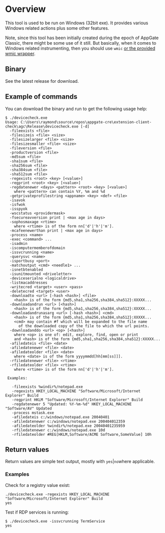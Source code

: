 # Overview
This tool is used to be run on Windows (32bit exe). It provides various Windows related actions plus some other features. 

Note, since this tool has been initially created during the epoch of AppGate Classic, there might be some use of it still. 
But basically, when it comes to Windows related instrumenting, then you should use `wmic` [or the provided wmic wrapper](https://github.com/appgate/sdp-wmicprovider).  

## Binary
See the latest release for download.

## Example of commands
You can download the binary and run to get the following usage help:
``` 
$ ./devicecheck.exe
Usage: C:\Users\raymond\source\repos\appgate-cre\extension-client-check\agc\Release\devicecheck.exe [-d]
  -fileexists <file>
  -filesizeis <file> <size>
  -filesizelarger <file> <size>
  -filesizesmaller <file> <size>
  -fileversion <file>
  -productversion <file>
  -md5sum <file>
  -sha1sum <file>
  -sha256sum <file>
  -sha384sum <file>
  -sha512sum <file>
  -regexists <root> <key> [<value>]
  -regprint <root> <key> [<value>]
  -regdatenewer <days> <pattern> <root> <key> [<value>]
    where <pattern> can contain %Y, %m and %d
  -getprivateprofilestring <appname> <key> <def> <file>
  -isavok
  -isfwok
  -isspyok
  -wscstatus <providermask>
  -fsecureavversion print | <max age in days>
  -sophosmaxage <rtime>
    where <rtime> is of the form nn['d'|'h'|'m'].
  -mcafeenewerthan print | <max age in days>
  -process <name>
  -exec <command> ...
  -isadmin
  -iscomputermemberofdomain
  -issvcrunning <name>
  -querysvc <name>
  -isportbusy <port>
  -matchoutput <cmd> <needle1> ...
  -isnetbtenabled
  -isunitmounted <driveletter>
  -deviceserialno <logicaldrive>
  -listmacaddresses
  -writecred <target> <user> <pass>
  -deletecred <target> <user>
  -downloadto <url> [-hash <hash>] <file>
    <hash> is of the form {md5,sha1,sha256,sha384,sha512}:XXXXX...
  -downloadandrun <url> [<hash>]
    <hash> is of the form {md5,sha1,sha256,sha384,sha512}:XXXXX...
  -downloadandrunasarg <url> [-hash <hash>] <cmd>
    <hash> is of the form {md5,sha1,sha256,sha384,sha512}:XXXXX...
    <cmd> may contain #f which will be expanded to the file name
      of the downloaded copy of the file to which the url points.
  -downloadanddo <url> <op> [<hash>]
    where <op> is one of: edit, explore, find, open or print
    and <hash> is of the form {md5,sha1,sha256,sha384,sha512}:XXXXX...
  -afiledateis <file> <date>
  -afiledatenewer <file> <date>
  -afiledateolder <file> <date>
    where <date> is of the form yyyymmdd[hh[mm[ss]]].
  -rfiledatenewer <file> <rtime>
  -rfiledateolder <file> <rtime>
    where <rtime> is of the form nn['d'|'h'|'m'].

 Examples:

   -fileexists %windir%/notepad.exe
   -regexists HKEY_LOCAL_MACHINE "Software/Microsoft/Internet Explorer" Build
   -regprint HKLM "Software/Microsoft/Internet Explorer" Build
   -regdatenewer 5 "Updated: %Y-%m-%d" HKEY_LOCAL_MACHINE "Software/AV" Updated
   -process mstask.exe
   -afiledateis c:/windows/notepad.exe 20040401
   -afiledatenewer c:/windows/notepad.exe 200404012359
   -afiledateolder %windir%/notepad.exe 20040401235959
   -rfiledatenewer c:/windows/notepad.exe 10d
   -rfiledateolder #REG[HKLM,Software/ACME Software,SomeValue] 10h
``` 

## Return values
Return values are simple text output, mostly with `yes`|`no`where applicable. 
### Examples
Check for a registry value exist:
```
./devicecheck.exe -regexists HKEY_LOCAL_MACHINE "Software/Microsoft/Internet Explorer" Build
yes
``` 

Test if RDP services is running:
```
$ ./devicecheck.exe -issvcrunning TermService
yes
```





